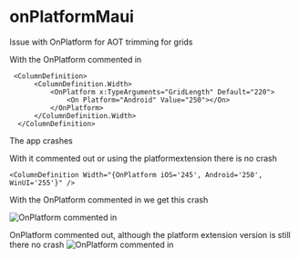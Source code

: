 # onPlatformMaui
Issue with OnPlatform for AOT trimming for grids

With the OnPlatform commented in

```
 <ColumnDefinition>
      <ColumnDefinition.Width>
          <OnPlatform x:TypeArguments="GridLength" Default="220">
              <On Platform="Android" Value="250"></On>
          </OnPlatform>
      </ColumnDefinition.Width>
  </ColumnDefinition>
```

The app crashes

With it commented out or using the platformextension there is no crash

```<ColumnDefinition Width="{OnPlatform iOS='245', Android='250', WinUI='255'}" />```

With the OnPlatform commented in we get this crash

![OnPlatform commented in](https://github.com/user-attachments/assets/5767ffdc-608f-499e-b2fc-4df9bcd7e1bc)

OnPlatform commented out, although the platform extension version is still there no crash
![OnPlatform commented in](https://github.com/user-attachments/assets/f6c611b5-5387-44de-b97c-8314b8a9800e)

